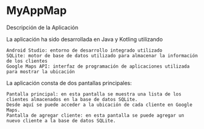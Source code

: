 # MyAppMap
Descripción de la Aplicación 



La aplicación ha sido desarrollada en Java y Kotling utilizando

    Android Studio: entorno de desarrollo integrado utilizado 
    SQLite: motor de base de datos utilizado para almacenar la información de los clientes 
    Google Maps API: interfaz de programación de aplicaciones utilizada para mostrar la ubicación 

La aplicación consta de dos pantallas principales: 

    Pantalla principal: en esta pantalla se muestra una lista de los clientes almacenados en la base de datos SQLite. 
    Desde aquí se puede acceder a la ubicación de cada cliente en Google Maps.
    Pantalla de agregar cliente: en esta pantalla se puede agregar un nuevo cliente a la base de datos SQLite.

